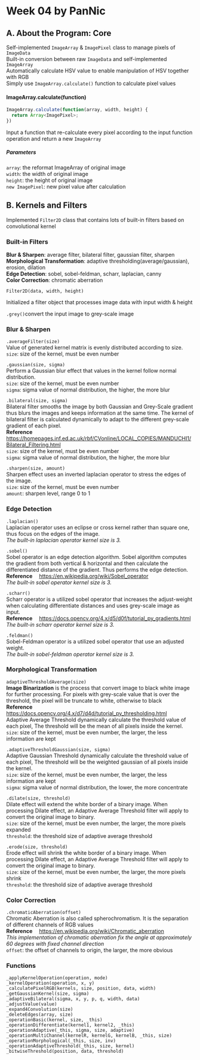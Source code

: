 # Week 04 by PanNic  
  
## A. About the Program: Core  
Self-implemented `ImageArray` & `ImagePixel` class to manage pixels of `ImageData`  
Built-in conversion between raw `ImageData` and self-implemented `ImageArray`  
Automatically calculate HSV value to enable manipulation of HSV together with RGB  
Simply use `ImageArray.calculate()` function to calculate pixel values  

#### ImageArray.calculate(function)  
``` javascript
ImageArray.calculate(function(array, width, height) {  
  return Array<ImagePixel>;  
})  
```
  
Input a function that re-calculate every pixel according to the input function operation and return a new `ImageArray`
##### Parameters
`array`: the reformat ImageArray of original image  
`width`: the width of original image  
`height`: the height of original image  
`new ImagePixel`: new pixel value after calculation  
  
## B. Kernels and Filters
Implemented `Filter2D` class that contains lots of built-in filters based on convolutional kernel  

### Built-in Filters
**Blur & Sharpen**: average filter, bilateral filter, gaussian filter, sharpen  
**Morphological Transformation**: adaptive thresholding(average/gaussian), erosion, dilation  
**Edge Detection**: sobel, sobel-feldman, scharr, laplacian, canny  
**Color Correction**: chromatic aberration  
  
`Filter2D(data, width, height)`  
  
Initialized a filter object that processes image data with input width & height  

`.grey()`convert the input image to grey-scale image

### Blur & Sharpen

`.averageFilter(size)`  
Value of generated kernel matrix is evenly distributed according to size.  
`size`: size of the kernel, must be even number  

`.gaussian(size, sigma)`  
Perform a Gaussian blur effect that values in the kernel follow normal distribution.  
`size`: size of the kernel, must be even number  
`sigma`: sigma value of normal distribution, the higher, the more blur  

`.bilateral(size, sigma)`  
Bilateral filter smooths the image by both Gaussian and Grey-Scale gradient thus blurs the images and keeps information at the same time. The kernel of bilateral filter is calculated dynamically to adapt to the different grey-scale gradient of each pixel.  
**Reference**  https://homepages.inf.ed.ac.uk/rbf/CVonline/LOCAL_COPIES/MANDUCHI1/Bilateral_Filtering.html  
`size`: size of the kernel, must be even number  
`sigma`: sigma value of normal distribution, the higher, the more blur  

`.sharpen(size, amount)`  
Sharpen effect uses an inverted laplacian operator to stress the edges of the image.  
`size`: size of the kernel, must be even number  
`amount`: sharpen level, range 0 to 1  

### Edge Detection

`.laplacian()`  
Laplacian operator uses an eclipse or cross kernel rather than square one, thus focus on the edges of the image.  
*The built-in laplacian operator kernel size is 3.*  

`.sobel()`  
Sobel operator is an edge detection algorithm. Sobel algorithm computes the gradient from both vertical & horizontal and then calculate the differentiated distance of the gradient. Thus performs the edge detection.  
**Reference**  https://en.wikipedia.org/wiki/Sobel_operator  
*The built-in sobel operator kernel size is 3.*

`.scharr()`  
Scharr operator is a utilized sobel operator that increases the adjust-weight when calculating differentiate distances and uses grey-scale image as input.  
**Reference**  https://docs.opencv.org/4.x/d5/d0f/tutorial_py_gradients.html  
*The built-in scharr operator kernel size is 3.*  

`.feldman()`  
Sobel-Feldman operator is a utilized sobel operator that use an adjusted weight.  
*The built-in sobel-feldman operator kernel size is 3.*  

### Morphological Transformation

`adaptiveThresholdAverage(size)`  
**Image Binarization** is the process that convert image to black white image for further processing. For pixels with grey-scale value that is over the threshold, the pixel will be truncate to white, otherwise to black  
**Reference**  https://docs.opencv.org/4.x/d7/d4d/tutorial_py_thresholding.html  
Adaptive Average Threshold dynamically calculate the threshold value of each pixel, The threshold will be the mean of all pixels inside the kernel.  
`size`: size of the kernel, must be even number, the larger, the less information are kept  

`.adaptiveThresholdGaussian(size, sigma)`  
Adaptive Gaussian Threshold dynamically calculate the threshold value of each pixel, The threshold will be the weighted gaussian of all pixels inside the kernel.  
`size`: size of the kernel, must be even number, the larger, the less information are kept  
`sigma`: sigma value of normal distribution, the lower, the more concentrate  

`.dilate(size, threshold)`  
Dilate effect will extend the white border of a binary image. When processing Dilate effect, an Adaptive Average Threshold filter will apply to convert the original image to binary.  
`size`: size of the kernel, must be even number, the larger, the more pixels expanded  
`threshold`: the threshold size of adaptive average threshold  

`.erode(size, threshold)`  
Erode effect will shrink the white border of a binary image. When processing Dilate effect, an Adaptive Average Threshold filter will apply to convert the original image to binary.  
`size`: size of the kernel, must be even number, the larger, the more pixels shrink  
`threshold`: the threshold size of adaptive average threshold  

### Color Correction

`.chromaticAberration(offset)`  
Chromatic Aberration is also called spherochromatism. It is the separation of different channels of RGB values  
**Reference**  https://en.wikipedia.org/wiki/Chromatic_aberration  
*This implementation of chromatic aberration fix the angle at approximately 60 degrees with fixed channel direction*  
`offset`: the offset of channels to origin, the larger, the more obvious  

### Functions
```
_applyKernelOperation(operation, mode)
_kernelOperation(operation, x, y)
_calculatePixelRGB(kernels, size, position, data, width)
_getGaussianKernel(size, sigma)
_adaptiveBilateral(sigma, x, y, p, q, width, data)
_adjustValue(value)
_expand4Convolution(size)
_deleteEdges(array, size)
_operationBasic(kernel, size, _this)
_operationDifferentiate(kernel1, kernel2, _this)
_operationAdaptive(_this, sigma, size, adaptive)
_operationMultiChannel(kernelR, kernelG, kernelB, _this, size)
_operationMorphological(_this, size, inv)
_operationAdaptiveThreshold(_this, size, kernel)
_bitwiseThreshold(position, data, threshold)
```
